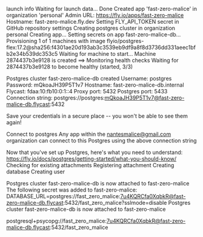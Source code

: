 launch info
Waiting for launch data... Done
Created app 'fast-zero-malice' in organization 'personal'
Admin URL: https://fly.io/apps/fast-zero-malice
Hostname: fast-zero-malice.fly.dev
Setting FLY_API_TOKEN secret in GitHub repository settings
Creating postgres cluster in organization personal
Creating app...
Setting secrets on app fast-zero-malice-db...
Provisioning 1 of 1 machines with image flyio/postgres-flex:17.2@sha256:f4301ae20d193ab3c3539eb9df9a8f8d3736dd331aeec1bfb2e34b539dc353c5
Waiting for machine to start...
Machine 2874437b3e9128 is created
==> Monitoring health checks
  Waiting for 2874437b3e9128 to become healthy (started, 3/3)

Postgres cluster fast-zero-malice-db created
  Username:    postgres
  Password:    mQkoaJH39P5T1v7
  Hostname:    fast-zero-malice-db.internal
  Flycast:     fdaa:10:fb10:0:1::4
  Proxy port:  5432
  Postgres port:  5433
  Connection string: postgres://postgres:mQkoaJH39P5T1v7@fast-zero-malice-db.flycast:5432

Save your credentials in a secure place -- you won't be able to see them again!

Connect to postgres
Any app within the nantesmalice@gmail.com organization can connect to this Postgres using the above connection string

Now that you've set up Postgres, here's what you need to understand: https://fly.io/docs/postgres/getting-started/what-you-should-know/
Checking for existing attachments
Registering attachment
Creating database
Creating user

Postgres cluster fast-zero-malice-db is now attached to fast-zero-malice
The following secret was added to fast-zero-malice:
  DATABASE_URL=postgres://fast_zero_malice:7u4KQRCfa0XqbkR@fast-zero-malice-db.flycast:5432/fast_zero_malice?sslmode=disable
Postgres cluster fast-zero-malice-db is now attached to fast-zero-malice

postgresql+psycopg://fast_zero_malice:7u4KQRCfa0XqbkR@fast-zero-malice-db.flycast:5432/fast_zero_malice